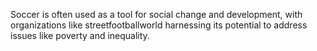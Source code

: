 Soccer is often used as a tool for social change and development, with organizations like streetfootballworld harnessing its potential to address issues like poverty and inequality.
